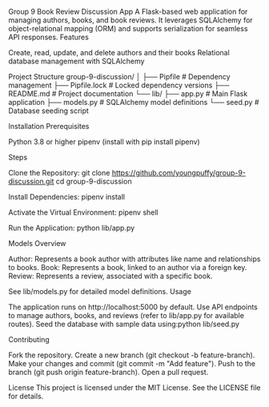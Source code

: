 Group 9 Book Review Discussion App
A Flask-based web application for managing authors, books, and book reviews. It leverages SQLAlchemy for object-relational mapping (ORM) and supports serialization for seamless API responses.
Features

Create, read, update, and delete authors and their books
Relational database management with SQLAlchemy

Project Structure
group-9-discussion/
│
├── Pipfile                # Dependency management
├── Pipfile.lock           # Locked dependency versions
├── README.md              # Project documentation
└── lib/
    ├── app.py             # Main Flask application
    ├── models.py          # SQLAlchemy model definitions
    └── seed.py            # Database seeding script

Installation
Prerequisites

Python 3.8 or higher
pipenv (install with pip install pipenv)

Steps

Clone the Repository:
git clone https://github.com/youngpuffy/group-9-discussion.git
cd group-9-discussion


Install Dependencies:
pipenv install


Activate the Virtual Environment:
pipenv shell


Run the Application:
python lib/app.py



Models Overview

Author: Represents a book author with attributes like name and relationships to books.
Book: Represents a book, linked to an author via a foreign key.
Review: Represents a review, associated with a specific book.

See lib/models.py for detailed model definitions.
Usage

The application runs on http://localhost:5000 by default.
Use API endpoints to manage authors, books, and reviews (refer to lib/app.py for available routes).
Seed the database with sample data using:python lib/seed.py



Contributing

Fork the repository.
Create a new branch (git checkout -b feature-branch).
Make your changes and commit (git commit -m "Add feature").
Push to the branch (git push origin feature-branch).
Open a pull request.

License
This project is licensed under the MIT License. See the LICENSE file for details.
